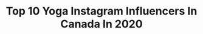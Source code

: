 ---
title: Top 10 Yoga Instagram Influencers In Canada In 2020
description: >-
  Find top yoga Instagram influencers in Canada in 2020. Most popular hashtags: #yogapractice #yogainspiration #thefittcouple #yogapants.
platform: Instagram
profiles:
  - username: "lori_dawnolyn"
    fullname: >-
      Lori Dawnolyn
    location: "Canada"
    followers: 7048
    engagement: 1257
    commentsToLikes: 0.216011
    avatar: "https://scontent-amt2-1.cdninstagram.com/v/t51.2885-19/s320x320/73038327_2798632833531745_3457957957617057792_n.jpg?_nc_ht=scontent-amt2-1.cdninstagram.com&_nc_ohc=FI3Ug6NSo3sAX9aWkxj&oh=86f8e314b680fe672ee429b6b7cd05c2&oe=5EB8C329"
    verified: false
    hashtags: "#wearableart, #2009vs2019, #knixcampaign, #knix"
  - username: "thesimplestself"
    fullname: >-
      Lauren Rasmussen
    location: "Canada"
    followers: 6250
    engagement: 667
    commentsToLikes: 0.097241
    avatar: "https://instagram.ficn4-1.fna.fbcdn.net/v/t51.2885-19/s320x320/80707483_459635724713435_5485345257639903232_n.jpg?_nc_ht=instagram.ficn4-1.fna.fbcdn.net&_nc_ohc=CbMa9sisyfYAX_z176O&oh=e534e40ed90c476a4df7e8bd37f1a944&oe=5EB0D9B8"
    verified: false
    hashtags: ""
  - username: "slma_ab"
    fullname: >-
      Salma 🐸
    location: "Canada"
    followers: 62571
    engagement: 621
    commentsToLikes: 0.017546
    avatar: "https://scontent-lhr8-1.cdninstagram.com/v/t51.2885-19/s320x320/67954023_2428401647248202_2276356117401436160_n.jpg?_nc_ht=scontent-lhr8-1.cdninstagram.com&_nc_ohc=V8JjBAYKcwQAX_G34H4&oh=648292d91e64fbf9c4bb86c824ebc53d&oe=5EBBF432"
    verified: false
    hashtags: "#forearmfriday, #practiceandalliscoming, #stronger, #evolution"
  - username: "cathbastien"
    fullname: >-
      Cath Bastien
    location: "Canada"
    followers: 196983
    engagement: 284
    commentsToLikes: 0.019758
    avatar: "https://scontent-lhr8-1.cdninstagram.com/v/t51.2885-19/s320x320/29403472_163872997659371_4062985551018459136_n.jpg?_nc_ht=scontent-lhr8-1.cdninstagram.com&_nc_ohc=XRz36tm5dOEAX-e6Th7&oh=e5c5d7ed60170f679a67fe084b7e5969&oe=5EBA2AFE"
    verified: false
    hashtags: "#activiaambassador, #bettertomorrow, #healthyskin, #turtleneck"
  - username: "shaktibird_"
    fullname: >-
      Sarah Bonsall
    location: "Canada"
    followers: 60968
    engagement: 788
    commentsToLikes: 0.020354
    avatar: "https://scontent-lhr8-1.cdninstagram.com/v/t51.2885-19/s320x320/71787851_1846095098885470_544341848697602048_n.jpg?_nc_ht=scontent-lhr8-1.cdninstagram.com&_nc_ohc=xIAciV83B10AX-alcWN&oh=3a8095bfcdec1eb25f68c609a1fad85e&oe=5EB9538A"
    verified: false
    hashtags: "#vikasayoga, #yogateachertraining, #thailandyoga, #yogainspiration"
  - username: "mariannnela"
    fullname: >-
      MARIANNELA CATAÑO
    location: "Canada"
    followers: 8219
    engagement: 638
    commentsToLikes: 0.091890
    avatar: "https://scontent-lhr8-1.cdninstagram.com/v/t51.2885-19/s320x320/89816531_196966134926206_3433266748978102272_n.jpg?_nc_ht=scontent-lhr8-1.cdninstagram.com&_nc_ohc=KaE-sMFM5XMAX8dFq-2&oh=091f90160e3db9d95b188be8c0ef2ab9&oe=5EB9EDEC"
    verified: false
    hashtags: "#retratosmexico, #fuch1m3xshooters, #quarantinelife, #womentravelsolo"
  - username: "laurenrudick"
    fullname: >-
      ＹＯＧＡ • ＴＲＡＶＥＬ • ＴＲＵＴＨ
    location: "Canada"
    followers: 41042
    engagement: 221
    commentsToLikes: 0.059638
    avatar: "https://scontent-lhr8-1.cdninstagram.com/v/t51.2885-19/s320x320/53869345_352354485622355_6576489069352583168_n.jpg?_nc_ht=scontent-lhr8-1.cdninstagram.com&_nc_ohc=NdhAAhIxZPsAX8CBMJn&oh=277b289bf28a4b2e33da5c9950788e10&oe=5EBB7249"
    verified: true
    hashtags: "#yinyogalife, #yoginilifestyle, #kiragraceyoga, #newpodcast"
  - username: "amandaduplessisfit"
    fullname: >-
      Amanda
    location: "Canada"
    followers: 8913
    engagement: 852
    commentsToLikes: 0.051157
    avatar: "https://scontent-lhr8-1.cdninstagram.com/v/t51.2885-19/s320x320/74936905_494498991162729_2517851403922178048_n.jpg?_nc_ht=scontent-lhr8-1.cdninstagram.com&_nc_ohc=NLkPfkk-fVMAX__XNBP&oh=7fa47d7ef7669a434efc09b8cf9e8c19&oe=5EBB8EE7"
    verified: false
    hashtags: "#musesonly, #hikingadventures, #snowday, #goldenhourphotography"
  - username: "awesomebodyrevolution"
    fullname: >-
      🌴Verna♏️
    location: "Canada"
    followers: 21317
    engagement: 290
    commentsToLikes: 0.086237
    avatar: "https://scontent-ams4-1.cdninstagram.com/v/t51.2885-19/s320x320/54513039_491593798044933_707974794095624192_n.jpg?_nc_ht=scontent-ams4-1.cdninstagram.com&_nc_ohc=XkEGhTwuDtgAX_OmHLR&oh=49165db21aa733256c53f02590ad64a1&oe=5EBB2D71"
    verified: false
    hashtags: "#autumn, #yogaprogress, #inspirational, #practiceyoga"
  - username: "nataliepastore"
    fullname: >-
      Ɲatalie♡
    location: "Canada"
    followers: 8160
    engagement: 780
    commentsToLikes: 0.026366
    avatar: "https://scontent-ssn1-1.cdninstagram.com/v/t51.2885-19/s320x320/67196902_362200671139433_3015162999951327232_n.jpg?_nc_ht=scontent-ssn1-1.cdninstagram.com&_nc_ohc=Emd2LQlnA34AX-cI9tB&oh=1daf0b7b7435ad6f4ef572d9008f5a8f&oe=5EB8EA5F"
    verified: false
    hashtags: "#brightside, #treepose, #stayhome"
---